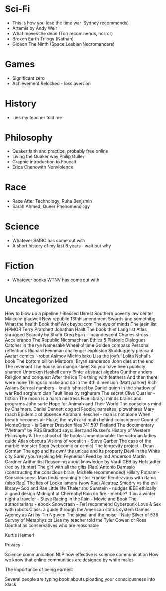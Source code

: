# Sci-Fi

 - This is how you lose the time war (Sydney recommends)
 - Artemis by Andy Weir
 - What moves the dead (Tori recommends, horror)
 - Broken Earth Trilogy (Nathan)
 - Gideon The Ninth (Space Lesbian Necromancers)

# Games

 - Significant zero
 - Achievement Relocked - loss aversion

# History

 - Lies my teacher told me 

# Philosophy

 - Quaker faith and practice, probably free online 
 - Living the Quaker way Philip Gulley 
 - Graphic introduction to Foucalt
 - Erica Chenowith Nonviolence
 
# Race

 - Race After Technology, Ruha Benjamin 
 - Sarah Ahmed, Queer Phenomenology 
 
# Science

- Whatever SMBC has come out with
- A short history of my last 6 years - wait but why

# Fiction

- Whatever books WTNV has come out with

# Uncategorized
How to blow up a pipeline / Blessed Unrest
Southern poverty law center
Malcolm gladwell
New republic
13thh amendment
Swords and somethibg
What the health
Book theif
Ask bayou.com
The eye of minds
The jaein list
HPMOR
Terry Pratchett 
Jonathan Haidt 
The book thief
Lang list
Atlas shrugged 
Scarcity by Shafir
Greg Egan - Incandescent 
Charles stross - Accelerando 
The Republic 
Nicomachean Ethics 
5 Platonic Dialogues 
Catcher in the rye 
Namesake 
Wheel of time
Golden compass
Personal reflections Richard Feynman challenger explosion 
Skulduggery pleasant 
Avatar comics 
I-robot 
Asimov
Michio kaku
Lisa the joyful
Lolita
Nehal's book
The bottom billion 
Mistborn, Bryan sanderson
John dies at the end
The revenant
The house on mango street
So you have been publicly shamed
Unbroken 
Haskell curry
Pinter abstract algebra 
Gunther anders
Religion and conquest
After the ice
The thing with feathers
And then there were none
Things to make and do In the 4th dimension (Matt parker) 
Rich Asians 
Surreal numbers - knuth
Ishmael by Daniel quinn
In the shadow of war 
Red sorghum clan
Fault lines by raghuram
The secret 
Clive Cussler - fiction
The moon is a harsh mistress
Rice library: minds brains and programs John surle
Hope for Animals and Their World 
The conscious mind by Chalmers. 
Daniel Dennett cog sci
People, parasites, plowshares
Mary roach
Epidemic of absence
Abraham Heschel - man is not alone
When breath becomes air
Fluke, the myth and math behind coincidence
Count of MonteCristo - is Garner
Dresden files 741.597
Flatland
The documentary "Vietnam" by PBS
Bradford says: Bertrand Russel's History of Western Philosophy & 
The school of life books
Unmentionable: the victorian ladies guide
Atlas obscura
Visions of vocation - Steve Garber
The case of the marble monster
Saga (webcomic or comic)
The longevity project - Dean Gorman
The ego and its own/ the unique and its property
Devil in the White city
Surely you're joking Mr. Feyneman
Feed by md Anderson
Martin Gardner
Arithmitist
Reasoning about knowledge by Vardi
GEB by Hofstadter (rec by Hunter)
The girl with all the gifts (Rae)
Antonio Damasio (constructing the conscious brain, Michele recommended)
Hillary Putnam - Consciousness
Man finds meaning Victor Frankel
Rendezvous with Rama (also Rae)
The lies of Locke lamora (wow Rae)
Alcatraz Smedry vs the evil library- Soo and Rae
Little life
Thaler and Sunstein - nudges
IEEE ethically aligned design
Midnight at Chernobyl
Rain on fire - mebbe?
If on a winter night a traveler - Steve
Racing in the Rain - Movie and Book
The authoritarians - ebook
Snowcrash - Tori recommend Cyberpunk
Love & Sex with robots
Class: a guide through the American status system
Games: Agency as Art by Tin Nguyen
The signal and the noise - Nate Silver of 538
Survey of Metaphysics
Lies my teacher told me
Tyler Cowen or Ross Douthat as conservatives who are reasonable

Kurtis Heimerl

Privacy - 

Science communication
NLP how effective is science communication
How we know that online communities are designed by white males

The importance of being earnest

Several people are typing book about uploading your consciousness into Slack
